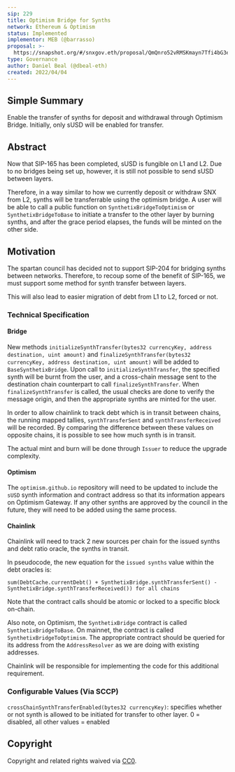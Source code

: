 ```yaml
---
sip: 229
title: Optimism Bridge for Synths
network: Ethereum & Optimism
status: Implemented
implementor: MEB (@barrasso)
proposal: >-
  https://snapshot.org/#/snxgov.eth/proposal/QmQnro52vRMSKmayn7Tfi4bG3eRd3L134GZi7Dt4d4cfbm
type: Governance
author: Daniel Beal (@dbeal-eth)
created: 2022/04/04
---
```


## Simple Summary

<!--"If you can't explain it simply, you don't understand it well enough." Simply describe the outcome the proposed changes intends to achieve. This should be non-technical and accessible to a casual community member.-->

Enable the transfer of synths for deposit and withdrawal through Optimism Bridge. Initially, only sUSD will be enabled for transfer.

## Abstract

<!--A short (~200 word) description of the proposed change, the abstract should clearly describe the proposed change. This is what *will* be done if the SIP is implemented, not *why* it should be done or *how* it will be done. If the SIP proposes deploying a new contract, write, "We propose to deploy a new contract that will do x".-->

Now that SIP-165 has been completed, sUSD is fungible on L1 and L2. Due to no bridges being set up, however, it is still not possible to send
sUSD between layers.

Therefore, in a way similar to how we currently deposit or withdraw SNX from L2, synths will be transferrable using the optimism bridge. A user will be able to call
a public function on `SynthetixBridgeToOptimism` or `SynthetixBridgeToBase` to initiate a transfer to the other layer by burning synths, and after the grace period elapses, the funds will be minted
on the other side.

## Motivation

<!--This is where you explain the reasoning behind how you propose to solve the problem. Why did you propose to implement the change in this way, what were the considerations and trade-offs? The rationale fleshes out what motivated the design and why particular design decisions were made. It should describe alternate designs that were considered and related work. The rationale may also provide evidence of consensus within the community, and should discuss important objections or concerns raised during discussion.-->

The spartan council has decided not to support SIP-204 for bridging synths between networks. Therefore, to recoup some of the benefit of SIP-165,
we must support some method for synth transfer between layers.

This will also lead to easier migration of debt from L1 to L2, forced or not.

### Technical Specification

#### Bridge

New methods `initializeSynthTransfer(bytes32 currencyKey, address destination, uint amount)` and `finalizeSynthTransfer(bytes32 currencyKey, address destination, uint amount)` will be added to `BaseSynthetixBridge`. Upon call to `initializeSynthTransfer`, the specified synth will be burnt from the user, and
a cross-chain message sent to the destination chain counterpart to call `finalizeSynthTransfer`. When `finalizeSynthTransfer` is called, the usual checks are done to verify the
message origin, and then the appropriate synths are minted for the user.

In order to allow chainlink to track debt which is in transit between chains, the running mapped tallies, `synthTransferSent` and `synthTransferReceived` will be recorded. By comparing the difference between these values on opposite chains, it is possible to see how much synth is in transit.

The actual mint and burn will be done through `Issuer` to reduce
the upgrade complexity.

#### Optimism

The `optimism.github.io` repository will need to be updated to include the `sUSD` synth information and contract address so that its information appears on Optimism Gateway. If any other synths are approved by the council in the future, they will need to be added using the same process.

#### Chainlink

Chainlink will need to track 2 new sources per chain for the issued synths and debt ratio oracle, the synths in transit.

In pseudocode, the new equation for the `issued synths` value within the debt oracles is:

```
sum(DebtCache.currentDebt() + SynthetixBridge.synthTransferSent() - SynthetixBridge.synthTransferReceived()) for all chains
```

Note that the contract calls should be atomic or locked to a specific block on-chain.

Also note, on Optimism, the `SynthetixBridge` contract is called `SynthetixBridgeToBase`. On mainnet, the contract is called `SynthetixBridgeToOptimism`. The appropriate contract should be queried for its address from the `AddressResolver` as we are doing with existing addresses.

Chainlink will be responsible for implementing the code for this additional requirement.

### Configurable Values (Via SCCP)

`crossChainSynthTransferEnabled(bytes32 currencyKey)`: specifies whether or not synth is allowed to be initiated for transfer to other layer. 0 = disabled, all other values = enabled

## Copyright

Copyright and related rights waived via [CC0](https://creativecommons.org/publicdomain/zero/1.0/).

